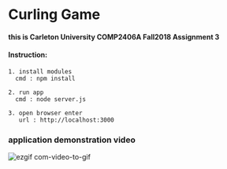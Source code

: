 # Curling Game

#### this is Carleton University COMP2406A Fall2018 Assignment 3




#### Instruction:

    1. install modules 
      cmd : npm install
  
    2. run app 
      cmd : node server.js
    
    3. open browser enter 
       url : http://localhost:3000
    
    
### application demonstration video

![ezgif com-video-to-gif](https://user-images.githubusercontent.com/38830527/57412283-36492900-71be-11e9-8a5f-ae920e46703a.gif)

